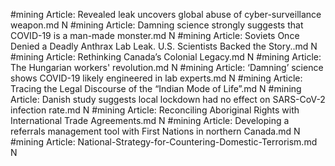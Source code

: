 #mining
Article: Revealed leak uncovers global abuse of cyber-surveillance weapon.md N
#mining
Article: Damning science strongly suggests that COVID-19 is a man-made monster.md N
#mining
Article: Soviets Once Denied a Deadly Anthrax Lab Leak. U.S. Scientists Backed the Story..md N
#mining
Article: Rethinking Canada’s Colonial Legacy.md N
#mining
Article: The Hungarian workers' revolution.md N
#mining
Article: ‘Damning’ science shows COVID-19 likely engineered in lab experts.md N
#mining
Article: Tracing the Legal Discourse of the “Indian Mode of Life”.md N
#mining
Article: Danish study suggests local lockdown had no effect on SARS-CoV-2 infection rate.md N
#mining
Article: Reconciling Aboriginal Rights with International Trade Agreements.md N
#mining
Article: Developing a referrals management tool with First Nations in northern Canada.md N
#mining
Article: National-Strategy-for-Countering-Domestic-Terrorism.md N
